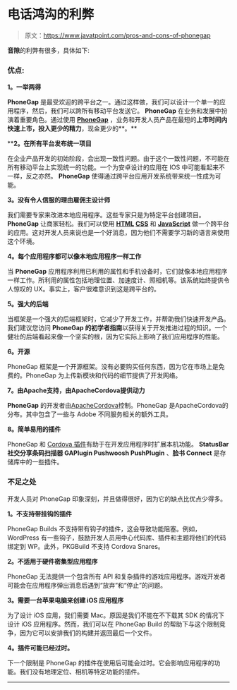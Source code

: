 # 电话鸿沟的利弊

> 原文：<https://www.javatpoint.com/pros-and-cons-of-phonegap>

**音隙**的利弊有很多，具体如下:

### 优点:

**1。一举两得**

**PhoneGap** 是最受欢迎的跨平台之一。通过这样做，我们可以设计一个单一的应用程序，然后，我们可以跨所有移动平台发送它。 **PhoneGap** 在业务和发展中扮演着重要角色。通过使用 [**PhoneGap**](phonegap) ，业务和开发人员产品在最短的**上市时间内快速上市，投入更少的精力**，现金更少的**。**

 ****2。在所有平台发布统一项目**

在企业产品开发的初始阶段，会出现一致性问题。由于这个一致性问题，不可能在所有移动平台上实现统一的功能。一个为安卓设计的应用在 IOS 中可能看起来不一样，反之亦然。 **PhoneGap** 使得通过跨平台应用开发系统带来统一性成为可能。

**3。没有令人信服的理由雇佣主设计师**

我们需要专家来改进本地应用程序。这些专家只是为特定平台创建项目。 **PhoneGap** 让商家轻松。我们可以使用 **[HTML](https://www.javatpoint.com/html-tutorial) [CSS](https://www.javatpoint.com/css-tutorial)** 和 **[JavaScript](https://www.javatpoint.com/javascript-tutorial)** 做一个跨平台的应用。这对开发人员来说也是一个好消息，因为他们不需要学习新的语言来使用这个环境。

**4。每个应用程序都可以像本地应用程序一样工作**

当 **PhoneGap** 应用程序利用已利用的属性和手机设备时，它们就像本地应用程序一样工作。所利用的属性包括地理位置、加速度计、照相机等。该系统始终提供令人惊叹的 UX。事实上，客户很难意识到这是跨平台的。

**5。强大的后端**

当框架是一个强大的后端框架时，它减少了开发工作，并帮助我们快速开发产品。我们建议您访问 **PhoneGap 的初学者指南**以获得关于开发推进过程的知识。一个健壮的后端看起来像一个坚实的根，因为它实际上影响了我们应用程序的性能。

**6。开源**

PhoneGap 框架是一个开源框架。没有必要购买任何东西，因为它在市场上是免费的。PhoneGap 为上传新模块和代码的细节提供了开发网络。

**7。由Apache支持，由ApacheCordova提供动力**

**PhoneGap** 的开发者由[ApacheCordova](https://www.javatpoint.com/apache-cordova)控制。PhoneGap 是ApacheCordova的分布。其中包含了一些与 Adobe 不同服务相关的额外工具。

**8。简单易用的插件**

PhoneGap 和 [Cordova 插件](https://www.javatpoint.com/cordova-plugins)有助于在开发应用程序时扩展本机功能。 **StatusBar 社交分享条码扫描器 GAPlugin Pushwoosh PushPlugin** 、**脸书 Connect** 是存储库中的一些插件。

### 不足之处

开发人员对 PhoneGap 印象深刻，并且做得很好，因为它的缺点比优点少得多。

**1。不支持带挂钩的插件**

PhoneGap Builds 不支持带有钩子的插件，这会导致功能阻塞。例如，WordPress 有一些钩子，鼓励开发人员用中心代码库、插件和主题将他们的代码绑定到 WP。此外，PKGBuild 不支持 Cordova Snares。

**2。不适用于硬件密集型应用程序**

PhoneGap 无法提供一个包含所有 API 和复杂插件的游戏应用程序。游戏开发者可能会在应用程序弹出消息后遇到“放弃”和“停止”的问题。

**3。需要一台苹果电脑来创建 iOS 应用程序**

为了设计 iOS 应用，我们需要 Mac。原因是我们不能在不下载其 SDK 的情况下设计 iOS 应用程序。然而，我们可以在 PhoneGap Build 的帮助下与这个限制竞争，因为它可以安排我们的构建并返回最后一个文件。

**4。插件可能已经过时。**

下一个限制是 PhoneGap 的插件在使用后可能会过时。它会影响应用程序的功能。我们没有地理定位、相机等特定功能的插件。

* * ***